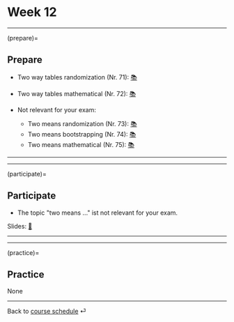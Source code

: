 # Week 12


---

(prepare)=
## Prepare

- Two way tables randomization (Nr. 71): [📚](https://openintro-ims.netlify.app/inference-tables.html#randomization-test-of-independence)

- Two way tables mathematical (Nr. 72): [📚](https://openintro-ims.netlify.app/inference-tables.html#mathchisq)


- Not relevant for your exam:

  - Two means randomization (Nr. 73): [📚](https://openintro-ims.netlify.app/inference-two-means.html#rand2mean)
  - Two means bootstrapping (Nr. 74): [📚](https://openintro-ims.netlify.app/inference-two-means.html#bootstrap-confidence-interval-for-the-difference-in-means)
  - Two means mathematical (Nr. 75): [📚](https://openintro-ims.netlify.app/inference-two-means.html#mathematical-model-for-estimating-the-difference-in-means)


---

---


(participate)=
## Participate


- The topic "two means ..." ist not relevant for your exam.


Slides: [📑](https://drive.google.com/file/d/115Q0y2T7GD9VGEd3irJljxm4V684TT9O/view?usp=sharing)




---

---


(practice)=
## Practice

None


---

Back to [course schedule](../docs/course-schedule.md) ⏎
